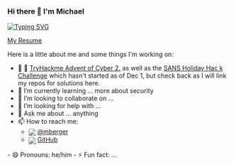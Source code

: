### Hi there 👋  I'm Michael

[![Typing SVG](https://readme-typing-svg.demolab.com?font=Fira+Code&pause=1000&width=435&lines=%E2%80%9CAround+here%2C+however%2C+we+don't+look+backwards+for+very+long.+;We+keep+moving+forward;opening+up+new+doors+and+doing+new+things%2C+;because+we're+curious%E2%80%A6+and+curiosity+keeps+leading+us+down+new+paths.%E2%80%9D)](https://git.io/typing-svg)

<a href="https://github.com/mberger/Resume">My Resume</a>

<!--
**mberger/mberger** is a ✨ _special_ ✨ repository because its `README.md` (this file) appears on your GitHub profile.
-->
Here is a little about me and some things I'm working on:
- :christmas_tree: :gift:  [TryHackme Advent of Cyber 2.](https://tryhackme.com/room/adventofcyber2) as well as the [SANS Holiday Hac    k Challenge](holidayhackchallenge.com) which hasn't started as of Dec 1, but check back as I will link my repos for solutions here.
- 🌱 I’m currently learning ... more about security
- 👯 I’m looking to collaborate on ...
- 🤔 I’m looking for help with ...
- 💬 Ask me about ... anything
- 📫 How to reach me:
  - <img valign="middle" src="https://img.icons8.com/ios-glyphs/30/000000/twitter--v1.png"/> [@mberger](https://twitter.com/mberger)
  - <img valign="middle" src="https://img.icons8.com/ios-glyphs/30/000000/github.png"/>  [GitHub](https://github.com/mberger)
</svg>
- 😄 Pronouns: he/him
- ⚡ Fun fact: ...

